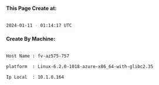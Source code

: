 
   
#### This Page Create at:

```bash

2024-01-11 - 01:14:17 UTC

```

#### Create By Machine:

```bash

Host Name : fv-az575-757

platform  : Linux-6.2.0-1018-azure-x86_64-with-glibc2.35

Ip Local  : 10.1.0.164

```

